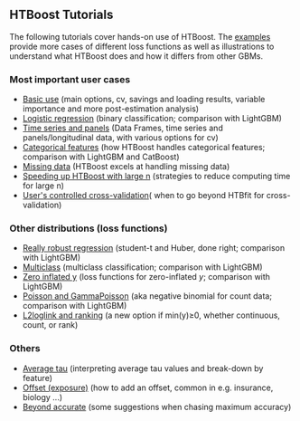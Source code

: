 ## HTBoost Tutorials

The following tutorials cover hands-on use of HTBoost.
The [examples](Examples.md) provide more cases of different loss functions as well as illustrations to understand what HTBoost does and how it differs from other GBMs.

### Most important user cases 

  * [Basic use](tutorials/Basic_use.md) (main options, cv, savings and loading results, variable importance and more post-estimation analysis)
  * [Logistic regression](tutorials/Logistic.md) (binary classification; comparison with LightGBM)
  * [Time series and panels](tutorials/Time_series_and_panels.md) (Data Frames, time series and panels/longitudinal data, with various options for cv)
  * [Categorical features](tutorials/Categoricals.md) (how HTBoost handles categorical features; comparison with LightGBM and CatBoost)
  * [Missing data](tutorials/Missing.md) (HTBoost excels at handling missing data)
  * [Speeding up HTBoost with large n](tutorials/Faster_large_n.md) (strategies to reduce computing time for large n)
  * [User's controlled cross-validation](tutorials/User_controlled_cv.md)( when to go beyond HTBfit for cross-validation)

### Other distributions (loss functions)

  * [Really robust regression](tutorials/t.md) (student-t and Huber, done right; comparison with LightGBM)
  * [Multiclass](tutorials/Multiclass.md) (multiclass classification; comparison with LightGBM)
  * [Zero inflated y](tutorials/Zero_inflated_y.md) (loss functions for zero-inflated *y*; comparison with LightGBM)
  * [Poisson and GammaPoisson](tutorials/GammaPoisson.md) (aka negative binomial for count data; comparison with LightGBM)  
  * [L2loglink and ranking](tutorials/L2loglink_and_rank.md) (a new option if min(y)≥0, whether continuous, count, or rank)

### Others

  * [Average tau](tutorials/tau_values.md) (interpreting average tau values and break-down by feature)
  * [Offset (exposure)](tutorials/Offset.md) (how to add an offset, common in e.g. insurance, biology ...)
  * [Beyond accurate](tutorials/Beyond_accurate.md) (some suggestions when chasing maximum accuracy)
  
  

